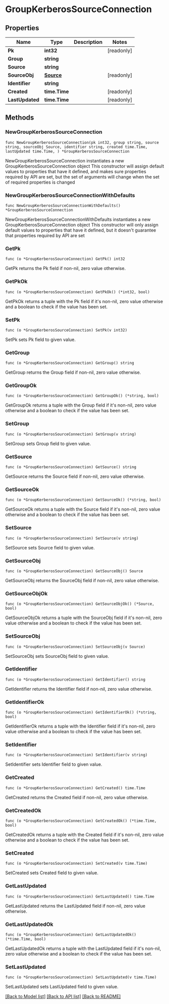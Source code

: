 # GroupKerberosSourceConnection

## Properties

Name | Type | Description | Notes
------------ | ------------- | ------------- | -------------
**Pk** | **int32** |  | [readonly] 
**Group** | **string** |  | 
**Source** | **string** |  | 
**SourceObj** | [**Source**](Source.md) |  | [readonly] 
**Identifier** | **string** |  | 
**Created** | **time.Time** |  | [readonly] 
**LastUpdated** | **time.Time** |  | [readonly] 

## Methods

### NewGroupKerberosSourceConnection

`func NewGroupKerberosSourceConnection(pk int32, group string, source string, sourceObj Source, identifier string, created time.Time, lastUpdated time.Time, ) *GroupKerberosSourceConnection`

NewGroupKerberosSourceConnection instantiates a new GroupKerberosSourceConnection object
This constructor will assign default values to properties that have it defined,
and makes sure properties required by API are set, but the set of arguments
will change when the set of required properties is changed

### NewGroupKerberosSourceConnectionWithDefaults

`func NewGroupKerberosSourceConnectionWithDefaults() *GroupKerberosSourceConnection`

NewGroupKerberosSourceConnectionWithDefaults instantiates a new GroupKerberosSourceConnection object
This constructor will only assign default values to properties that have it defined,
but it doesn't guarantee that properties required by API are set

### GetPk

`func (o *GroupKerberosSourceConnection) GetPk() int32`

GetPk returns the Pk field if non-nil, zero value otherwise.

### GetPkOk

`func (o *GroupKerberosSourceConnection) GetPkOk() (*int32, bool)`

GetPkOk returns a tuple with the Pk field if it's non-nil, zero value otherwise
and a boolean to check if the value has been set.

### SetPk

`func (o *GroupKerberosSourceConnection) SetPk(v int32)`

SetPk sets Pk field to given value.


### GetGroup

`func (o *GroupKerberosSourceConnection) GetGroup() string`

GetGroup returns the Group field if non-nil, zero value otherwise.

### GetGroupOk

`func (o *GroupKerberosSourceConnection) GetGroupOk() (*string, bool)`

GetGroupOk returns a tuple with the Group field if it's non-nil, zero value otherwise
and a boolean to check if the value has been set.

### SetGroup

`func (o *GroupKerberosSourceConnection) SetGroup(v string)`

SetGroup sets Group field to given value.


### GetSource

`func (o *GroupKerberosSourceConnection) GetSource() string`

GetSource returns the Source field if non-nil, zero value otherwise.

### GetSourceOk

`func (o *GroupKerberosSourceConnection) GetSourceOk() (*string, bool)`

GetSourceOk returns a tuple with the Source field if it's non-nil, zero value otherwise
and a boolean to check if the value has been set.

### SetSource

`func (o *GroupKerberosSourceConnection) SetSource(v string)`

SetSource sets Source field to given value.


### GetSourceObj

`func (o *GroupKerberosSourceConnection) GetSourceObj() Source`

GetSourceObj returns the SourceObj field if non-nil, zero value otherwise.

### GetSourceObjOk

`func (o *GroupKerberosSourceConnection) GetSourceObjOk() (*Source, bool)`

GetSourceObjOk returns a tuple with the SourceObj field if it's non-nil, zero value otherwise
and a boolean to check if the value has been set.

### SetSourceObj

`func (o *GroupKerberosSourceConnection) SetSourceObj(v Source)`

SetSourceObj sets SourceObj field to given value.


### GetIdentifier

`func (o *GroupKerberosSourceConnection) GetIdentifier() string`

GetIdentifier returns the Identifier field if non-nil, zero value otherwise.

### GetIdentifierOk

`func (o *GroupKerberosSourceConnection) GetIdentifierOk() (*string, bool)`

GetIdentifierOk returns a tuple with the Identifier field if it's non-nil, zero value otherwise
and a boolean to check if the value has been set.

### SetIdentifier

`func (o *GroupKerberosSourceConnection) SetIdentifier(v string)`

SetIdentifier sets Identifier field to given value.


### GetCreated

`func (o *GroupKerberosSourceConnection) GetCreated() time.Time`

GetCreated returns the Created field if non-nil, zero value otherwise.

### GetCreatedOk

`func (o *GroupKerberosSourceConnection) GetCreatedOk() (*time.Time, bool)`

GetCreatedOk returns a tuple with the Created field if it's non-nil, zero value otherwise
and a boolean to check if the value has been set.

### SetCreated

`func (o *GroupKerberosSourceConnection) SetCreated(v time.Time)`

SetCreated sets Created field to given value.


### GetLastUpdated

`func (o *GroupKerberosSourceConnection) GetLastUpdated() time.Time`

GetLastUpdated returns the LastUpdated field if non-nil, zero value otherwise.

### GetLastUpdatedOk

`func (o *GroupKerberosSourceConnection) GetLastUpdatedOk() (*time.Time, bool)`

GetLastUpdatedOk returns a tuple with the LastUpdated field if it's non-nil, zero value otherwise
and a boolean to check if the value has been set.

### SetLastUpdated

`func (o *GroupKerberosSourceConnection) SetLastUpdated(v time.Time)`

SetLastUpdated sets LastUpdated field to given value.



[[Back to Model list]](../README.md#documentation-for-models) [[Back to API list]](../README.md#documentation-for-api-endpoints) [[Back to README]](../README.md)


